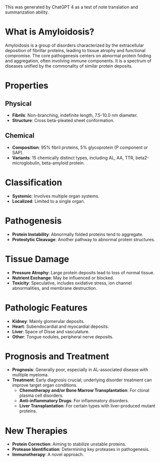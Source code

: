 This was generated by ChatGPT 4 as a test of note translation and summarization ability.
# What is Amyloidosis?
Amyloidosis is a group of disorders characterized by the extracellular deposition of fibrillar proteins, leading to tissue atrophy and functional compromise. The core pathogenesis centers on abnormal protein folding and aggregation, often involving immune components. It is a spectrum of diseases unified by the commonality of similar protein deposits.
# Properties

## Physical
- **Fibrils**: Non-branching, indefinite length, 7.5-10.0 nm diameter.
- **Structure**: Cross beta-pleated sheet conformation.
## Chemical
- **Composition**: 95% fibril proteins, 5% glycoprotein (P component or SAP).
- **Variants**: 15 chemically distinct types, including AL, AA, TTR, beta2-microglobulin, beta-amyloid protein.
# Classification
- **Systemic**: Involves multiple organ systems.
- **Localized**: Limited to a single organ.
# Pathogenesis
- **Protein Instability**: Abnormally folded proteins tend to aggregate.
- **Proteolytic Cleavage**: Another pathway to abnormal protein structures.
# Tissue Damage
- **Pressure Atrophy**: Large protein deposits lead to loss of normal tissue.
- **Nutrient Exchange**: May be influenced or blocked.
- **Toxicity**: Speculative, includes oxidative stress, ion channel abnormalities, and membrane destruction.
# Pathologic Features
- **Kidney**: Mainly glomerular deposits.
- **Heart**: Subendocardial and myocardial deposits.
- **Liver**: Space of Disse and vasculature.
- **Other**: Tongue nodules, peripheral nerve deposits.
# Prognosis and Treatment
- **Prognosis**: Generally poor, especially in AL-associated disease with multiple myeloma.
- **Treatment**: Early diagnosis crucial; underlying disorder treatment can improve target organ conditions.
    - **Chemotherapy and/or Bone Marrow Transplantation**: For clonal plasma cell disorders.
    - **Anti-inflammatory Drugs**: For inflammatory disorders.
    - **Liver Transplantation**: For certain types with liver-produced mutant proteins.
# New Therapies
- **Protein Correction**: Aiming to stabilize unstable proteins.
- **Protease Identification**: Determining key proteases in pathogenesis.
- **Immunotherapy**: A novel approach.